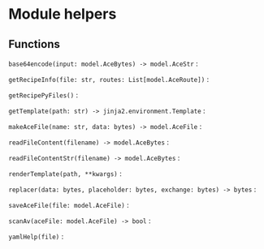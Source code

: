 Module helpers
==============

Functions
---------

    
`base64encode(input: model.AceBytes) ‑> model.AceStr`
:   

    
`getRecipeInfo(file: str, routes: List[model.AceRoute])`
:   

    
`getRecipePyFiles()`
:   

    
`getTemplate(path: str) ‑> jinja2.environment.Template`
:   

    
`makeAceFile(name: str, data: bytes) ‑> model.AceFile`
:   

    
`readFileContent(filename) ‑> model.AceBytes`
:   

    
`readFileContentStr(filename) ‑> model.AceBytes`
:   

    
`renderTemplate(path, **kwargs)`
:   

    
`replacer(data: bytes, placeholder: bytes, exchange: bytes) ‑> bytes`
:   

    
`saveAceFile(file: model.AceFile)`
:   

    
`scanAv(aceFile: model.AceFile) ‑> bool`
:   

    
`yamlHelp(file)`
: